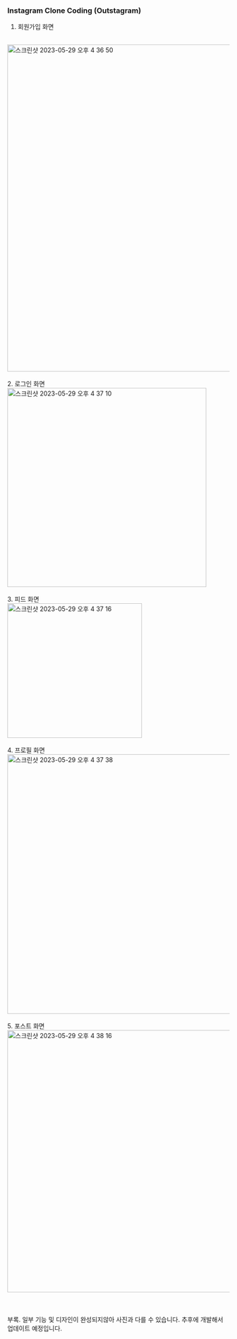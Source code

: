 ### Instagram Clone Coding (Outstagram)
1. 회원가입 화면
</br>
<img width="741" alt="스크린샷 2023-05-29 오후 4 36 50" src="https://github.com/dpcks0509/YaeChan_Park/assets/102402485/13423ab4-0313-448d-a3f7-d3f5aa454d27">
</br>
</br>
2. 로그인 화면
</br>
<img width="451" alt="스크린샷 2023-05-29 오후 4 37 10" src="https://github.com/dpcks0509/YaeChan_Park/assets/102402485/ddd82a61-216c-4cfd-8ea2-00214ebe518f">
</br>
</br>
3. 피드 화면
</br>
<img width="305" alt="스크린샷 2023-05-29 오후 4 37 16" src="https://github.com/dpcks0509/YaeChan_Park/assets/102402485/ca4a401e-fb78-4812-aca8-e668fccc0017">
</br>
</br>
4. 프로필 화면
</br>
<img width="588" alt="스크린샷 2023-05-29 오후 4 37 38" src="https://github.com/dpcks0509/YaeChan_Park/assets/102402485/a84e2130-8ca2-43fb-ae0d-2de76b449dae">
</br>
</br>
5. 포스트 화면
</br>
<img width="594" alt="스크린샷 2023-05-29 오후 4 38 16" src="https://github.com/dpcks0509/YaeChan_Park/assets/102402485/4241cf9d-7dd4-4a2d-bfcb-f7da3b74ea65">
</br>
</br>
</br>
</br>
부록. 일부 기능 및 디자인이 완성되지않아 사진과 다를 수 있습니다. 추후에 개발해서 업데이트 예정입니다.
